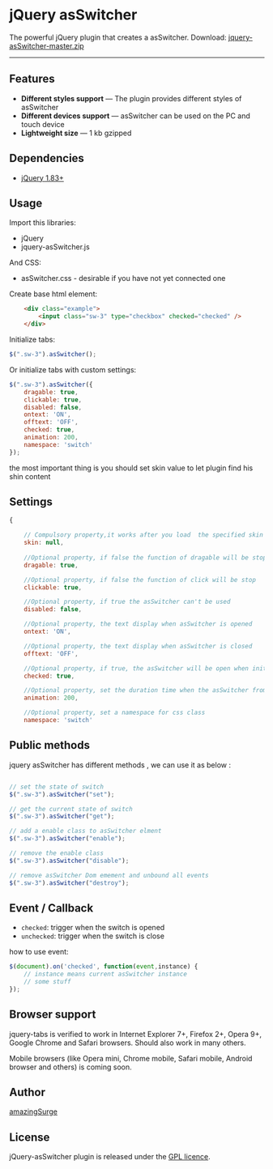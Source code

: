 # jQuery asSwitcher

The powerful jQuery plugin that creates a asSwitcher. 
Download: <a href="https://github.com/amazingSurge/jquery-asSwitcher/archive/master.zip">jquery-asSwitcher-master.zip</a>

***

## Features

* **Different styles support** — The plugin provides different styles of asSwitcher
* **Different devices support** — asSwitcher can be used on the PC and touch device
* **Lightweight size** — 1 kb gzipped

## Dependencies
* <a href="http://jquery.com/" target="_blank">jQuery 1.83+</a>

## Usage

Import this libraries:
* jQuery
* jquery-asSwitcher.js

And CSS:
* asSwitcher.css - desirable if you have not yet connected one


Create base html element:
```html
    <div class="example">
        <input class="sw-3" type="checkbox" checked="checked" />
    </div>
```

Initialize tabs:
```javascript
$(".sw-3").asSwitcher();
```

Or initialize tabs with custom settings:
```javascript
$(".sw-3").asSwitcher({
    dragable: true,
    clickable: true,
    disabled: false,
    ontext: 'ON',
    offtext: 'OFF',
    checked: true,
    animation: 200,
    namespace: 'switch'
});
```

the most important thing is you should set skin value to let plugin find his shin content




## Settings

```javascript
{   

    // Compulsory property,it works after you load  the specified skin file
    skin: null,
    
    //Optional property, if false the function of dragable will be stop
    dragable: true,

    //Optional property, if false the function of click will be stop
    clickable: true,

    //Optional property, if true the asSwitcher can't be used
    disabled: false,

    //Optional property, the text display when asSwitcher is opened
    ontext: 'ON',

    //Optional property, the text display when asSwitcher is closed
    offtext: 'OFF',

    //Optional property, if true, the asSwitcher will be open when initialize
    checked: true,

    //Optional property, set the duration time when the asSwitcher from one state to anther
    animation: 200,

    //Optional property, set a namespace for css class
    namespace: 'switch'
```

## Public methods

jquery asSwitcher has different methods , we can use it as below :
```javascript

// set the state of switch
$(".sw-3").asSwitcher("set");

// get the current state of switch
$(".sw-3").asSwitcher("get");

// add a enable class to asSwitcher elment
$(".sw-3").asSwitcher("enable");

// remove the enable class
$(".sw-3").asSwitcher("disable");

// remove asSwitcher Dom emement and unbound all events 
$(".sw-3").asSwitcher("destroy");

```

## Event / Callback

* <code>checked</code>: trigger when the switch is opened
* <code>unchecked</code>: trigger when the switch is close

how to use event:
```javascript
$(document).on('checked', function(event,instance) {
    // instance means current asSwitcher instance 
    // some stuff
});
```

## Browser support
jquery-tabs is verified to work in Internet Explorer 7+, Firefox 2+, Opera 9+, Google Chrome and Safari browsers. Should also work in many others.

Mobile browsers (like Opera mini, Chrome mobile, Safari mobile, Android browser and others) is coming soon.

## Author
[amazingSurge](http://amazingSurge.com)

## License
jQuery-asSwitcher plugin is released under the <a href="https://github.com/amazingSurge/jquery-asSwitcher/blob/master/LICENCE.GPL" target="_blank">GPL licence</a>.